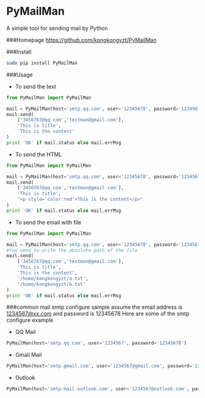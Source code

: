 PyMailMan
===
A simple tool for sending mail by Python

###Homepage
https://github.com/kongkongyzt/PyMailMan

###Install
```sh
sudo pip install PyMailMan
```

###Usage
+ To send the text

```python
from PyMailMan import PyMailMan

mail = PyMailMan(host='smtp.qq.com', user='12345678', password='12345678')
mail.send(
    ['3456767@qq.com','testman@gmail.com'], 
    'This is title', 
    'This is the content'
)
print 'OK' if mail.status else mail.errMsg
```

+ To send the HTML

```python
from PyMailMan import PyMailMan

mail = PyMailMan(host='smtp.qq.com', user='12345678', password='12345678')
mail.send(
    ['3456767@qq.com','testman@gmail.com'],
    'This is title', 
    "<p style='color:red'>This is the content</p>"
)
print 'OK' if mail.status else mail.errMsg
```

+ To send the email with file

```python
from PyMailMan import PyMailMan

mail = PyMailMan(host='smtp.qq.com', user='12345678', password='12345678')
#You need to write the absolute path of the file
mail.send(
    ['3456767@qq.com','testman@gmail.com'], 
    'This is title', 
    'This is the content',
    '/home/kongkongyzt/a.txt',
    '/home/kongkongyzt/b.txt'
)
print 'OK' if mail.status else mail.errMsg
```

###common mail smtp configure sample
assume the email address is 1234567@xx.com and password is 12345678
Here are some of the smtp configure example

+ QQ Mail

```python
PyMailMan(host='smtp.qq.com', user='1234567', password='12345678')
```

+ Gmail Mail

```python
PyMailMan(host='smtp.gmail.com', user='1234567@gmail.com', password='12345678')
```

+ Outlook

```python
PyMailMan(host='smtp-mail.outlook.com', user='1234567@outlook.com', password='12345678')
```